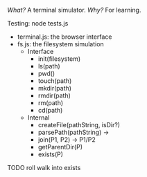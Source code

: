 _What?_
A terminal simulator.
_Why?_
For learning.

Testing: node tests.js

* terminal.js: the browser interface
* fs.js: the filesystem simulation
	* Interface
		* init(filesystem)
		* ls(path)
		* pwd()
		* touch(path)
		* mkdir(path)
		* rmdir(path)
		*	rm(path)
		* cd(path)
	* Internal
		* createFile(pathString, isDir?)
		* parsePath(pathString) ->
		* join(P1, P2) -> P1/P2
		* getParentDir(P)
		* exists(P)

TODO
	roll walk into exists
